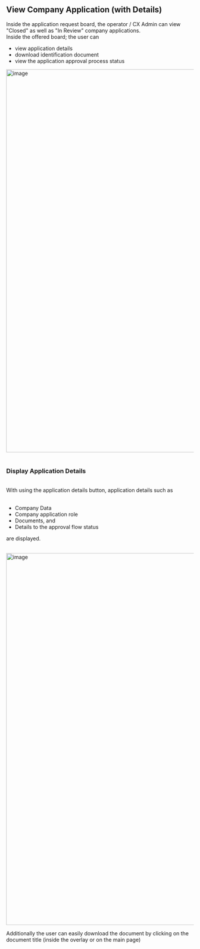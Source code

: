 ## View Company Application (with Details)

Inside the application request board, the operator / CX Admin can view "Closed" as well as "In Review" company applications.
<br>
Inside the offered board; the user can
* view application details
* download identification document
* view the application approval process status

<img width="1030" alt="image" src="https://user-images.githubusercontent.com/94133633/210288536-91900625-b007-4323-b756-77d81d562176.png">
<br>
<br>

### Display Application Details
<br>
With using the application details button, application details such as
<br>
<br>

 * Company Data
 * Company application role
 * Documents, and
 * Details to the approval flow status

 are displayed.

<br>
<img width="1000" alt="image" src="https://user-images.githubusercontent.com/94133633/210288576-e97207fe-fb86-44ed-991a-f6c9de7b47c8.png">

Additionally the user can easily download the document by clicking on the document title (inside the overlay or on the main page)

<br>
<br>

